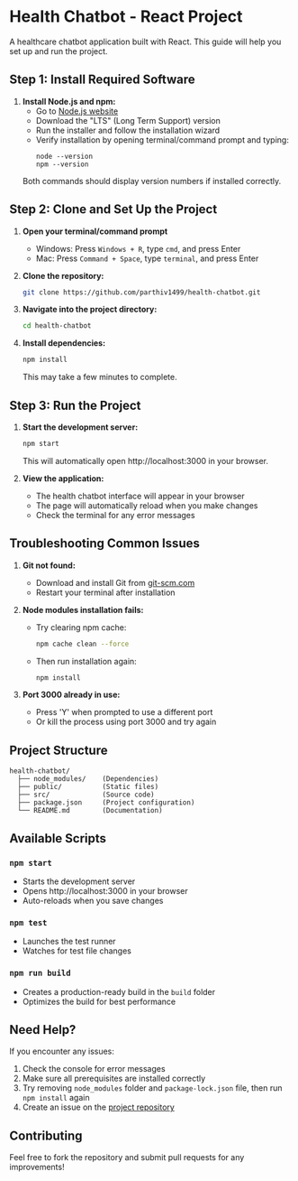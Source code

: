 # Health Chatbot - React Project

A healthcare chatbot application built with React. This guide will help you set up and run the project.

## Step 1: Install Required Software

1. **Install Node.js and npm:**
   - Go to [Node.js website](https://nodejs.org/)
   - Download the "LTS" (Long Term Support) version
   - Run the installer and follow the installation wizard
   - Verify installation by opening terminal/command prompt and typing:
     ```
     node --version
     npm --version
     ```
   Both commands should display version numbers if installed correctly.

## Step 2: Clone and Set Up the Project

1. **Open your terminal/command prompt**
   - Windows: Press `Windows + R`, type `cmd`, and press Enter
   - Mac: Press `Command + Space`, type `terminal`, and press Enter

2. **Clone the repository:**
   ```bash
   git clone https://github.com/parthiv1499/health-chatbot.git
   ```

3. **Navigate into the project directory:**
   ```bash
   cd health-chatbot
   ```

4. **Install dependencies:**
   ```bash
   npm install
   ```
   This may take a few minutes to complete.

## Step 3: Run the Project

1. **Start the development server:**
   ```bash
   npm start
   ```
   This will automatically open http://localhost:3000 in your browser.

2. **View the application:**
   - The health chatbot interface will appear in your browser
   - The page will automatically reload when you make changes
   - Check the terminal for any error messages

## Troubleshooting Common Issues

1. **Git not found:**
   - Download and install Git from [git-scm.com](https://git-scm.com/)
   - Restart your terminal after installation

2. **Node modules installation fails:**
   - Try clearing npm cache:
     ```bash
     npm cache clean --force
     ```
   - Then run installation again:
     ```bash
     npm install
     ```

3. **Port 3000 already in use:**
   - Press 'Y' when prompted to use a different port
   - Or kill the process using port 3000 and try again

## Project Structure

```
health-chatbot/
  ├── node_modules/    (Dependencies)
  ├── public/          (Static files)
  ├── src/             (Source code)
  ├── package.json     (Project configuration)
  └── README.md        (Documentation)
```

## Available Scripts

### `npm start`
- Starts the development server
- Opens http://localhost:3000 in your browser
- Auto-reloads when you save changes

### `npm test`
- Launches the test runner
- Watches for test file changes

### `npm run build`
- Creates a production-ready build in the `build` folder
- Optimizes the build for best performance

## Need Help?

If you encounter any issues:
1. Check the console for error messages
2. Make sure all prerequisites are installed correctly
3. Try removing `node_modules` folder and `package-lock.json` file, then run `npm install` again
4. Create an issue on the [project repository](https://github.com/parthiv1499/health-chatbot/issues)

## Contributing

Feel free to fork the repository and submit pull requests for any improvements!
